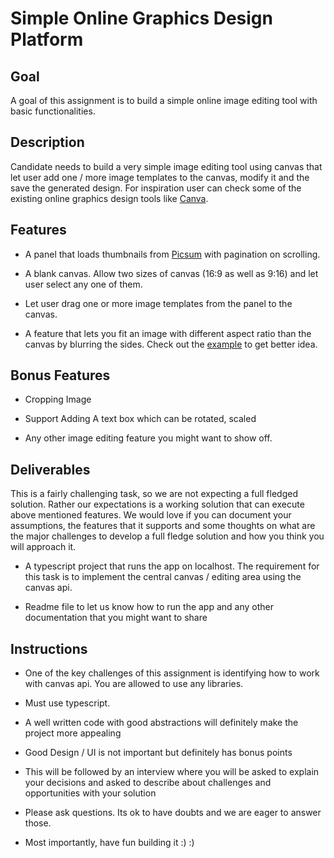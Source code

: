# Simple Online Graphics Design Platform

## Goal

A goal of this assignment is to build a simple online image editing tool with basic functionalities.

## Description

Candidate needs to build a very simple image editing tool using canvas that let user add one / more image templates to the canvas, modify it and the save the generated design. For inspiration user can check some of the existing online graphics design tools like [Canva](https://canva.com).

## Features

- A panel that loads thumbnails from [Picsum](https://picsum.photos/v2/list) with pagination on scrolling.

- A blank canvas. Allow two sizes of canvas (16:9 as well as 9:16) and let user select any one of them.

- Let user drag one or more image templates from the panel to the canvas.

- A feature that lets you fit an image with different aspect ratio than the canvas by blurring the sides. Check out the [example](https://github.com/invideoio/invideo-assignments/blob/master/frontend/example.mp4) to get better idea.

## Bonus Features

- Cropping Image

- Support Adding A text box which can be rotated, scaled

- Any other image editing feature you might want to show off.


## Deliverables

This is a fairly challenging task, so we are not expecting a full fledged solution. Rather our expectations is a working solution that can execute above mentioned features. We would love if you can document your assumptions, the features that it supports and some thoughts on what are the major challenges to develop a full fledge solution and how you think you will approach it.

- A typescript project that runs the app on localhost. The requirement for this task is to implement the central canvas / editing area using the canvas api.

- Readme file to let us know how to run the app and any other documentation that you might want to share

## Instructions

- One of the key challenges of this assignment is identifying how to work with canvas api. You are allowed to use any libraries.

- Must use typescript.

- A well written code with good abstractions will definitely make the project more appealing

- Good Design / UI is not important but definitely has bonus points

- This will be followed by an interview where you will be asked to explain your decisions and asked to describe about challenges and opportunities with your solution

- Please ask questions. Its ok to have doubts and we are eager to answer those.

- Most importantly, have fun building it :) :)
